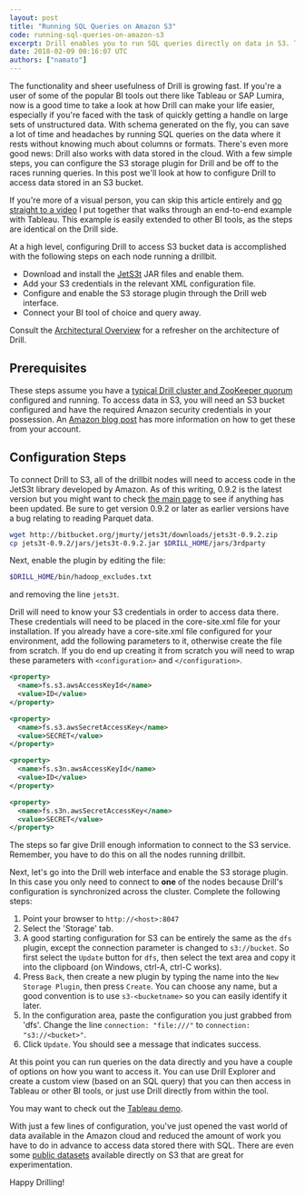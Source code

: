 ```yaml
---
layout: post
title: "Running SQL Queries on Amazon S3"
code: running-sql-queries-on-amazon-s3
excerpt: Drill enables you to run SQL queries directly on data in S3. There's no need to ingest the data into a managed cluster or transform the data. This is a step-by-step tutorial on how to use Drill with S3.
date: 2018-02-09 00:16:07 UTC
authors: ["namato"]
---
```

The functionality and sheer usefulness of Drill is growing fast.  If you're a user of some of the popular BI tools out there like Tableau or SAP Lumira, now is a good time to take a look at how Drill can make your life easier, especially if  you're faced with the task of quickly getting a handle on large sets of unstructured data.  With schema generated on the fly, you can save a lot of time and headaches by running SQL queries on the data where it rests without knowing much about columns or formats.  There's even more good news:  Drill also works with data stored in the cloud.  With a few simple steps, you can configure the S3 storage plugin for Drill and be off to the races running queries.  In this post we'll look at how to configure Drill to access data stored in an S3 bucket.

If you're more of a visual person, you can skip this article entirely and [go straight to a video](https://www.youtube.com/watch?v=w8gZ2nn_ZUQ) I put together that walks through an end-to-end example with Tableau.  This example is easily extended to other BI tools, as the steps are identical on the Drill side.

At a high level, configuring Drill to access S3 bucket data is accomplished with the following steps on each node running a drillbit.

* Download and install the [JetS3t](http://www.jets3t.org/) JAR files and enable them.
* Add your S3 credentials in the relevant XML configuration file.
* Configure and enable the S3 storage plugin through the Drill web interface.
* Connect your BI tool of choice and query away.

Consult the [Architectural Overview](https://cwiki.apache.org/confluence/display/DRILL/Architectural+Overview) for a refresher on the architecture of Drill.

## Prerequisites

These steps assume you have a [typical Drill cluster and ZooKeeper quorum](https://cwiki.apache.org/confluence/display/DRILL/Apache+Drill+in+10+Minutes) configured and running.  To access data in S3, you will need an S3 bucket configured and have the required Amazon security credentials in your possession.  An [Amazon blog post](http://blogs.aws.amazon.com/security/post/Tx1R9KDN9ISZ0HF/Where-s-my-secret-access-key) has more information on how to get these from your account.

## Configuration Steps

To connect Drill to S3, all of the drillbit nodes will need to access code in the JetS3t library developed by Amazon.  As of this writing, 0.9.2 is the latest version but you might want to check [the main page](https://jets3t.s3.amazonaws.com/toolkit/toolkit.html) to see if anything has been updated.  Be sure to get version 0.9.2 or later as earlier versions have a bug relating to reading Parquet data.

```bash
wget http://bitbucket.org/jmurty/jets3t/downloads/jets3t-0.9.2.zip
cp jets3t-0.9.2/jars/jets3t-0.9.2.jar $DRILL_HOME/jars/3rdparty
```

Next, enable the plugin by editing the file:

```bash
$DRILL_HOME/bin/hadoop_excludes.txt
```

and removing the line `jets3t`.

Drill will need to know your S3 credentials in order to access data there. These credentials will need to be placed in the core-site.xml file for your installation.  If you already have a core-site.xml file configured for your environment, add the following parameters to it, otherwise create the file from scratch.  If you do end up creating it from scratch you will need to wrap these parameters with `<configuration>` and `</configuration>`.

```xml
<property>
  <name>fs.s3.awsAccessKeyId</name>
  <value>ID</value>
</property>

<property>
  <name>fs.s3.awsSecretAccessKey</name>
  <value>SECRET</value>
</property>

<property>
  <name>fs.s3n.awsAccessKeyId</name>
  <value>ID</value>
</property>

<property>
  <name>fs.s3n.awsSecretAccessKey</name>
  <value>SECRET</value>
</property>
```

The steps so far give Drill enough information to connect to the S3 service.  Remember, you have to do this on all the nodes running drillbit.

Next, let's go into the Drill web interface and enable the S3 storage plugin.  In this case you only need to connect to **one** of the nodes because Drill's configuration is synchronized across the cluster.  Complete the following steps:

1. Point your browser to `http://<host>:8047`
2. Select the 'Storage' tab.
2. A good starting configuration for S3 can be entirely the same as the `dfs` plugin, except the connection parameter is changed to `s3://bucket`.  So first select the `Update` button for `dfs`, then select the text area and copy it into the clipboard (on Windows, ctrl-A, ctrl-C works).
2. Press `Back`, then create a new plugin by typing the name into the `New Storage Plugin`, then press `Create`.  You can choose any name, but a good convention is to use `s3-<bucketname>` so you can easily identify it later.
3. In the configuration area, paste the configuration you just grabbed from 'dfs'.  Change the line `connection: "file:///"` to `connection: "s3://<bucket>"`.
4. Click `Update`.  You should see a message that indicates success.

At this point you can run queries on the data directly and you have a couple of options on how you want to access it.  You can use Drill Explorer and create a custom view (based on an SQL query) that you can then access in Tableau or other BI tools, or just use Drill directly from within the tool.

You may want to check out the [Tableau demo](http://www.youtube.com/watch?v=jNUsprJNQUg).

With just a few lines of configuration, you've just opened the vast world of data available in the Amazon cloud and reduced the amount of work you have to do in advance to access data stored there with SQL.  There are even some [public datasets](https://aws.amazon.com/datasets) available directly on S3 that are great for experimentation.

Happy Drilling!